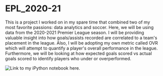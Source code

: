 # EPL_2020-21

This is a project I worked on in my spare time that combined two of my most favorite passions: data analytics and soccer. 
Here, we will be using data from the 2020-2021 Premier League season. 
I will be providing valuable insight into how goals/assists recorded are correlated to a team's placement in the league. 
Also, I will be adopting my own metric called OVR which will attempt to quantify a player's overall performance in the league. 
Furthermore, we will be looking at how expected goals scored vs actual goals scored to identify players who under or overperformed. 

![Link to my iPython notebook here.](https://github.com/spensersmith99/EPL_2020-21/blob/main/EPL_2020-21.ipynb)

